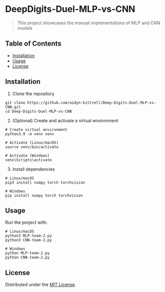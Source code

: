 # DeepDigits-Duel-MLP-vs-CNN
> This project showcases the manual implementations of MLP and CNN models

## Table of Contents
- [Installation](#installation)
- [Usage](#usage)
- [License](#license)

## Installation
1. Clone the repository
```
git clone https://github.com/aidyn-kittrell/Deep-Digits-Duel-MLP-vs-CNN.git
cd Deep-Digits-Duel-MLP-vs-CNN
```
2. (Optional) Create and activate a virtual environment
```
# Create virtual environment
python3.9 -m venv venv

# Activate (Linux/macOS)
source venv/bin/activate

# Activate (Windows)
venv\Scripts\activate
```
3. Install dependencies
```
# Linux/macOS
pip3 install numpy torch torchvision

# Windows
pip install numpy torch torchvision
```

## Usage
Run the project with:
```
# Linux/macOS
python3 MLP-team-2.py
python3 CNN-team-2.py

# Windows
python MLP-team-2.py
python CNN-team-2.py
```

## License
Distributed under the [MIT License](https://choosealicense.com/licenses/mit/).
